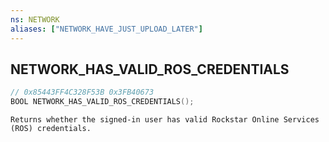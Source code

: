 ```yaml
---
ns: NETWORK
aliases: ["NETWORK_HAVE_JUST_UPLOAD_LATER"]
---
```

## NETWORK_HAS_VALID_ROS_CREDENTIALS

```c
// 0x85443FF4C328F53B 0x3FB40673
BOOL NETWORK_HAS_VALID_ROS_CREDENTIALS();
```

```
Returns whether the signed-in user has valid Rockstar Online Services (ROS) credentials.
```

